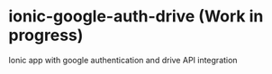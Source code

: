 # ionic-google-auth-drive (Work in progress)
Ionic app with google authentication and drive API integration
